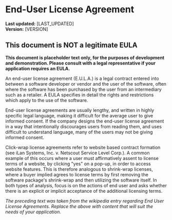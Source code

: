 # End-User License Agreement

**Last updated:** [LAST_UPDATED]  
**Version:** [VERSION]  

## This document is NOT a legitimate EULA

**This document is placeholder text only, for the purposes of development and demonstration. Please consult with a legal
representative if your application requires an EULA.**

An end-user license agreement (E.U.L.A.) is a legal contract entered into between a software developer or vendor and the
user of the software, often where the software has been purchased by the user from an intermediary such as a retailer. A
EULA specifies in detail the rights and restrictions which apply to the use of the software.

End-user license agreements are usually lengthy, and written in highly specific legal language, making it difficult for
the average user to give informed consent. If the company designs the end-user license agreement in a way that
intentionally discourages users from reading them, and uses difficult to understand language, many of the users may not
be giving informed consent.

Click-wrap license agreements refer to website based contract formation (see iLan Systems, Inc. v. Netscout Service
Level Corp.). A common example of this occurs where a user must affirmatively assent to license terms of a website, by
clicking "yes" on a pop-up, in order to access website features. This is therefore analogous to shrink-wrap licenses,
where a buyer implied agrees to license terms by first removing the software package's shrink-wrap and then utilizing
the software itself. In both types of analysis, focus is on the actions of end user and asks whether there is an
explicit or implicit acceptance of the additional licensing terms.

_The preceding text was taken from the wikipedia entry regarding End User License Agreements. Replace the above with
content that will suit the needs of your application._
